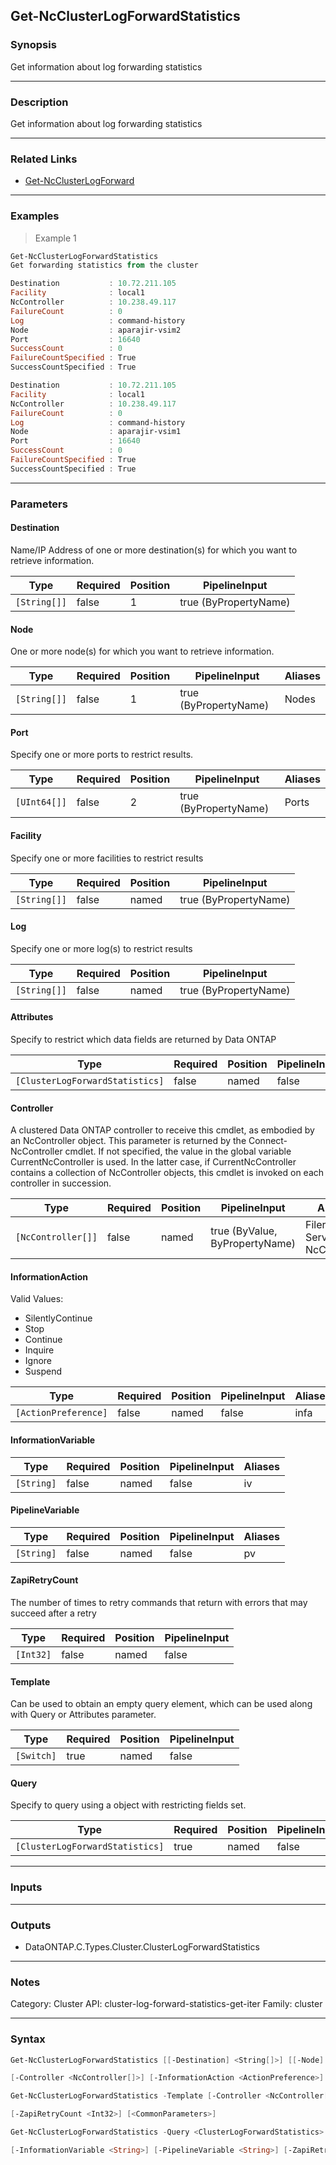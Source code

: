 Get-NcClusterLogForwardStatistics
---------------------------------

### Synopsis
Get information about log forwarding statistics

---

### Description

Get information about log forwarding statistics

---

### Related Links
* [Get-NcClusterLogForward](Get-NcClusterLogForward)

---

### Examples
> Example 1

```PowerShell
Get-NcClusterLogForwardStatistics
Get forwarding statistics from the cluster

Destination           : 10.72.211.105
Facility              : local1
NcController          : 10.238.49.117
FailureCount          : 0
Log                   : command-history
Node                  : aparajir-vsim2
Port                  : 16640
SuccessCount          : 0
FailureCountSpecified : True
SuccessCountSpecified : True

Destination           : 10.72.211.105
Facility              : local1
NcController          : 10.238.49.117
FailureCount          : 0
Log                   : command-history
Node                  : aparajir-vsim1
Port                  : 16640
SuccessCount          : 0
FailureCountSpecified : True
SuccessCountSpecified : True

```

---

### Parameters
#### **Destination**
Name/IP Address of one or more destination(s) for which you want to retrieve information.

|Type        |Required|Position|PipelineInput        |
|------------|--------|--------|---------------------|
|`[String[]]`|false   |1       |true (ByPropertyName)|

#### **Node**
One or more node(s) for which you want to retrieve information.

|Type        |Required|Position|PipelineInput        |Aliases|
|------------|--------|--------|---------------------|-------|
|`[String[]]`|false   |1       |true (ByPropertyName)|Nodes  |

#### **Port**
Specify one or more ports to restrict results.

|Type        |Required|Position|PipelineInput        |Aliases|
|------------|--------|--------|---------------------|-------|
|`[UInt64[]]`|false   |2       |true (ByPropertyName)|Ports  |

#### **Facility**
Specify one or more facilities to restrict results

|Type        |Required|Position|PipelineInput        |
|------------|--------|--------|---------------------|
|`[String[]]`|false   |named   |true (ByPropertyName)|

#### **Log**
Specify one or more log(s) to restrict results

|Type        |Required|Position|PipelineInput        |
|------------|--------|--------|---------------------|
|`[String[]]`|false   |named   |true (ByPropertyName)|

#### **Attributes**
Specify to restrict which data fields are returned by Data ONTAP

|Type                           |Required|Position|PipelineInput|
|-------------------------------|--------|--------|-------------|
|`[ClusterLogForwardStatistics]`|false   |named   |false        |

#### **Controller**
A clustered Data ONTAP controller to receive this cmdlet, as embodied by an NcController object.  This parameter is returned by the Connect-NcController cmdlet.  If not specified, the value in the global variable CurrentNcController is used.  In the latter case, if CurrentNcController contains a collection of NcController objects, this cmdlet is invoked on each controller in succession.

|Type              |Required|Position|PipelineInput                 |Aliases                          |
|------------------|--------|--------|------------------------------|---------------------------------|
|`[NcController[]]`|false   |named   |true (ByValue, ByPropertyName)|Filer<br/>Server<br/>NcController|

#### **InformationAction**

Valid Values:

* SilentlyContinue
* Stop
* Continue
* Inquire
* Ignore
* Suspend

|Type                |Required|Position|PipelineInput|Aliases|
|--------------------|--------|--------|-------------|-------|
|`[ActionPreference]`|false   |named   |false        |infa   |

#### **InformationVariable**

|Type      |Required|Position|PipelineInput|Aliases|
|----------|--------|--------|-------------|-------|
|`[String]`|false   |named   |false        |iv     |

#### **PipelineVariable**

|Type      |Required|Position|PipelineInput|Aliases|
|----------|--------|--------|-------------|-------|
|`[String]`|false   |named   |false        |pv     |

#### **ZapiRetryCount**
The number of times to retry commands that return with errors that may succeed after a retry

|Type     |Required|Position|PipelineInput|
|---------|--------|--------|-------------|
|`[Int32]`|false   |named   |false        |

#### **Template**
Can be used to obtain an empty query element, which can be used along with Query or Attributes parameter.

|Type      |Required|Position|PipelineInput|
|----------|--------|--------|-------------|
|`[Switch]`|true    |named   |false        |

#### **Query**
Specify to query using a object with restricting fields set.

|Type                           |Required|Position|PipelineInput|
|-------------------------------|--------|--------|-------------|
|`[ClusterLogForwardStatistics]`|true    |named   |false        |

---

### Inputs

---

### Outputs
* DataONTAP.C.Types.Cluster.ClusterLogForwardStatistics

---

### Notes
Category: Cluster
API: cluster-log-forward-statistics-get-iter
Family: cluster

---

### Syntax
```PowerShell
Get-NcClusterLogForwardStatistics [[-Destination] <String[]>] [[-Node] <String[]>] [[-Port] <UInt64[]>] [-Facility <String[]>] [-Log <String[]>] [-Attributes <ClusterLogForwardStatistics>] 
```
```PowerShell
[-Controller <NcController[]>] [-InformationAction <ActionPreference>] [-InformationVariable <String>] [-PipelineVariable <String>] [-ZapiRetryCount <Int32>] [<CommonParameters>]
```
```PowerShell
Get-NcClusterLogForwardStatistics -Template [-Controller <NcController[]>] [-InformationAction <ActionPreference>] [-InformationVariable <String>] [-PipelineVariable <String>] 
```
```PowerShell
[-ZapiRetryCount <Int32>] [<CommonParameters>]
```
```PowerShell
Get-NcClusterLogForwardStatistics -Query <ClusterLogForwardStatistics> [-Attributes <ClusterLogForwardStatistics>] [-Controller <NcController[]>] [-InformationAction <ActionPreference>] 
```
```PowerShell
[-InformationVariable <String>] [-PipelineVariable <String>] [-ZapiRetryCount <Int32>] [<CommonParameters>]
```

